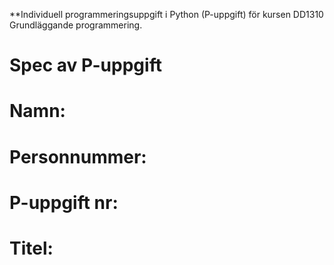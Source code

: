 **Individuell programmeringsuppgift i Python (P-uppgift) för kursen DD1310 Grundläggande programmering.

# Spec av P-uppgift

# Namn: 
# Personnummer:
# P-uppgift nr:
# Titel: 


